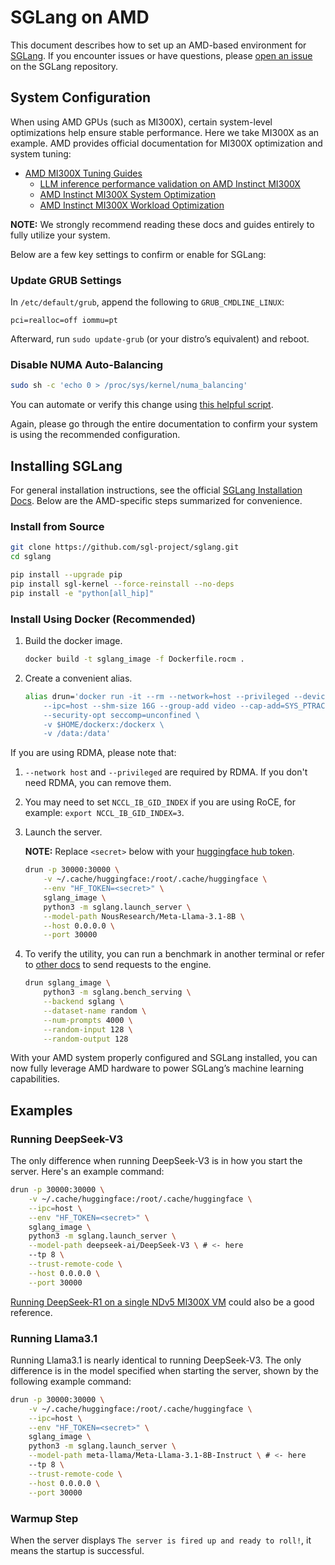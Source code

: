 # SGLang on AMD

This document describes how to set up an AMD-based environment for [SGLang](https://github.com/sgl-project/sglang). If you encounter issues or have questions, please [open an issue](https://github.com/sgl-project/sglang/issues) on the SGLang repository.

## System Configuration

When using AMD GPUs (such as MI300X), certain system-level optimizations help ensure stable performance. Here we take MI300X as an example. AMD provides official documentation for MI300X optimization and system tuning:

- [AMD MI300X Tuning Guides](https://rocm.docs.amd.com/en/latest/how-to/tuning-guides/mi300x/index.html)
  - [LLM inference performance validation on AMD Instinct MI300X](https://rocm.docs.amd.com/en/latest/how-to/rocm-for-ai/inference/vllm-benchmark.html)
  - [AMD Instinct MI300X System Optimization](https://rocm.docs.amd.com/en/latest/how-to/system-optimization/mi300x.html)
  - [AMD Instinct MI300X Workload Optimization](https://rocm.docs.amd.com/en/latest/how-to/rocm-for-ai/inference-optimization/workload.html)

**NOTE:** We strongly recommend reading these docs and guides entirely to fully utilize your system.

Below are a few key settings to confirm or enable for SGLang:

### Update GRUB Settings

In `/etc/default/grub`, append the following to `GRUB_CMDLINE_LINUX`:

```text
pci=realloc=off iommu=pt
```

Afterward, run `sudo update-grub` (or your distro’s equivalent) and reboot.

### Disable NUMA Auto-Balancing

```bash
sudo sh -c 'echo 0 > /proc/sys/kernel/numa_balancing'
```

You can automate or verify this change using [this helpful script](https://github.com/ROCm/triton/blob/rocm_env/scripts/amd/env_check.sh).

Again, please go through the entire documentation to confirm your system is using the recommended configuration.

## Installing SGLang

For general installation instructions, see the official [SGLang Installation Docs](../start/install.md). Below are the AMD-specific steps summarized for convenience.

### Install from Source

```bash
git clone https://github.com/sgl-project/sglang.git
cd sglang

pip install --upgrade pip
pip install sgl-kernel --force-reinstall --no-deps
pip install -e "python[all_hip]"
```

### Install Using Docker (Recommended)

1. Build the docker image.

   ```bash
   docker build -t sglang_image -f Dockerfile.rocm .
   ```

2. Create a convenient alias.

   ```bash
   alias drun='docker run -it --rm --network=host --privileged --device=/dev/kfd --device=/dev/dri \
       --ipc=host --shm-size 16G --group-add video --cap-add=SYS_PTRACE \
       --security-opt seccomp=unconfined \
       -v $HOME/dockerx:/dockerx \
       -v /data:/data'
   ```

If you are using RDMA, please note that:

1. `--network host` and `--privileged` are required by RDMA. If you don't need RDMA, you can remove them.
2. You may need to set `NCCL_IB_GID_INDEX` if you are using RoCE, for example: `export NCCL_IB_GID_INDEX=3`.
3. Launch the server.

   **NOTE:** Replace `<secret>` below with your [huggingface hub token](https://huggingface.co/docs/hub/en/security-tokens).

   ```bash
   drun -p 30000:30000 \
       -v ~/.cache/huggingface:/root/.cache/huggingface \
       --env "HF_TOKEN=<secret>" \
       sglang_image \
       python3 -m sglang.launch_server \
       --model-path NousResearch/Meta-Llama-3.1-8B \
       --host 0.0.0.0 \
       --port 30000
   ```

4. To verify the utility, you can run a benchmark in another terminal or refer to [other docs](https://docs.sglang.ai/backend/openai_api_completions.html) to send requests to the engine.

   ```bash
   drun sglang_image \
       python3 -m sglang.bench_serving \
       --backend sglang \
       --dataset-name random \
       --num-prompts 4000 \
       --random-input 128 \
       --random-output 128
   ```

With your AMD system properly configured and SGLang installed, you can now fully leverage AMD hardware to power SGLang’s machine learning capabilities.

## Examples

### Running DeepSeek-V3

The only difference when running DeepSeek-V3 is in how you start the server. Here's an example command:

```bash
drun -p 30000:30000 \
    -v ~/.cache/huggingface:/root/.cache/huggingface \
    --ipc=host \
    --env "HF_TOKEN=<secret>" \
    sglang_image \
    python3 -m sglang.launch_server \
    --model-path deepseek-ai/DeepSeek-V3 \ # <- here
    --tp 8 \
    --trust-remote-code \
    --host 0.0.0.0 \
    --port 30000
```

[Running DeepSeek-R1 on a single NDv5 MI300X VM](https://techcommunity.microsoft.com/blog/azurehighperformancecomputingblog/running-deepseek-r1-on-a-single-ndv5-mi300x-vm/4372726) could also be a good reference.

### Running Llama3.1

Running Llama3.1 is nearly identical to running DeepSeek-V3. The only difference is in the model specified when starting the server, shown by the following example command:

```bash
drun -p 30000:30000 \
    -v ~/.cache/huggingface:/root/.cache/huggingface \
    --ipc=host \
    --env "HF_TOKEN=<secret>" \
    sglang_image \
    python3 -m sglang.launch_server \
    --model-path meta-llama/Meta-Llama-3.1-8B-Instruct \ # <- here
    --tp 8 \
    --trust-remote-code \
    --host 0.0.0.0 \
    --port 30000
```

### Warmup Step

When the server displays `The server is fired up and ready to roll!`, it means the startup is successful.

